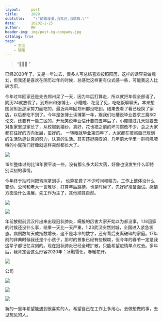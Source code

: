 ```yaml
---
layout:     post
title:      2020
subtitle:    "\"前路漫漫,当克己,当慎独.\""
date:       20202-2-25
author:     RH
header-img: img/post-bg-company.jpg
catalog: true
tags:
    - 生活
    - 随笔
---
```


> “🌈🌈🌈 ”

已经2020年了，又是一年过去，很多人写总结喜欢按照阳历，这样的话容易做规划，但我还是喜欢在阴历过年的时候，总感觉这样更有仪式感一些，可能我这人比较念旧。

今年过年回家还是先去郑州呆了一天，因为年后打算走，所以就把年假全部请了，阴历24就放假了。到郑州和张博士、小瞳瞳、花见了见，吃吃饭聊聊天，本来想国贸附近那家剪刀面吃的，最近两年回郑州都没吃到，结果去看了看已经换了家店，以后都吃不到了。今年是张博士读博第一年，跟我们吐槽说毕业要求三篇SCI论文，还要有一篇二区的，开玩笑说毕业估计要四五年后了，小瞳瞳过几天就要去对象家里见家长了，从校服到婚纱，真好，花也把之前的坏习惯改不少，总之大家都在往好的方向发展，蛮好的。
一转眼就毕业第四年了，大家都在按照自己规划的生活轨迹认真的努力，认真的生活。其实还挺感叹的，几年前大学里一群叽叽喳喳的小屁孩们好像就这样突然都长大了。

![](https://tva1.sinaimg.cn/large/0082zybpgy1gc8rfq8cnuj31400u01kx.jpg)

19年整体过的比18年要平淡一些，没有那么多大起大落，好像也没发生什么印特别深刻的事情。

今年终于抽时间把驾照拿到手， 也算花费了不少时间和精力。工作上整体没什么变动，公司和老大一言难尽，打算年后跳槽，也是时候了，先好好准备面试。感情方面没什么进展，先工作为主了，其他顺其自然。

![](https://tva1.sinaimg.cn/large/0082zybpgy1gc8rgst7atj30u014012d.jpg)

![](https://tva1.sinaimg.cn/large/0082zybpgy1gc8rgacdotj310u0rmq80.jpg)

年前放假前武汉传出来出现冠状肺炎，瞒报的厉害大家开始以为都没事，1.18回家的时候还没什么事，结果一天比一天严重，1.23武汉突然封城，全国进入紧急状态。病例数每天成指数增长，这不是冰冷的数字，还有背后支离破碎的家庭。17年前的非典时候我还是个小孩子，那时的景象已经有些模糊，但今年的春节一定是我这辈子都记忆深刻的。现在冠状肺炎已经全球扩散，只能希望疫情早点过去。多年后，我肯定会这么形容2020年：冰融雪化，春暖花开。

![](https://tva1.sinaimg.cn/large/0082zybpgy1gc8rhnqsqgj30u00z9whe.jpg)

公司

![](https://tva1.sinaimg.cn/large/0082zybpgy1gc8ripyo09j31400u0hdt.jpg)

![](https://tva1.sinaimg.cn/large/0082zybpgy1gc8rim9cm2j31400u0e82.jpg)

![](https://tva1.sinaimg.cn/large/0082zybpgy1gc8rismqozj31400u04qp.jpg)

<!--年后来北京烫了头 第一次😏

![](https://tva1.sinaimg.cn/large/0082zybpgy1gc8rlyxeg4j30u0141dl3.jpg)

![](https://tva1.sinaimg.cn/large/0082zybpgy1gc8rlsnq4vj30u014018y.jpg)-->

新的一里年希望能遇到很喜欢的人，希望自己在工作上多用心，去做想做的事，去见想见的人。
